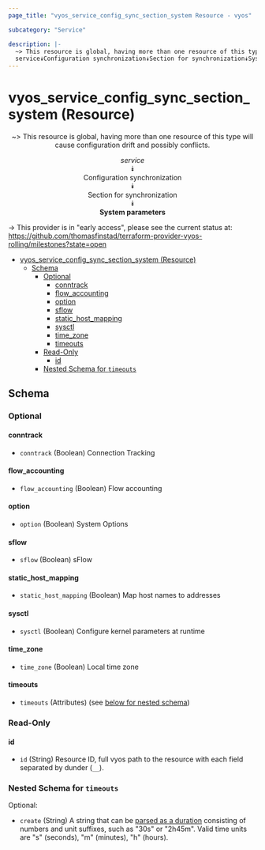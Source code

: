 ```yaml
---
page_title: "vyos_service_config_sync_section_system Resource - vyos"

subcategory: "Service"

description: |-
  ~> This resource is global, having more than one resource of this type will cause configuration drift and possibly conflicts.
  service⯯Configuration synchronization⯯Section for synchronization⯯System parameters
---
```


# vyos_service_config_sync_section_system (Resource)
<center>

~> This resource is global, having more than one resource of this type will cause configuration drift and possibly conflicts.

*service*  
⯯  
Configuration synchronization  
⯯  
Section for synchronization  
⯯  
**System parameters**


</center>

-> This provider is in "early access", please see the current status at: https://github.com/thomasfinstad/terraform-provider-vyos-rolling/milestones?state=open

<!--TOC-->

- [vyos_service_config_sync_section_system (Resource)](#vyos_service_config_sync_section_system-resource)
  - [Schema](#schema)
    - [Optional](#optional)
      - [conntrack](#conntrack)
      - [flow_accounting](#flow_accounting)
      - [option](#option)
      - [sflow](#sflow)
      - [static_host_mapping](#static_host_mapping)
      - [sysctl](#sysctl)
      - [time_zone](#time_zone)
      - [timeouts](#timeouts)
    - [Read-Only](#read-only)
      - [id](#id)
    - [Nested Schema for `timeouts`](#nested-schema-for-timeouts)

<!--TOC-->

<!-- schema generated by tfplugindocs -->
## Schema

### Optional

#### conntrack
- `conntrack` (Boolean) Connection Tracking
#### flow_accounting
- `flow_accounting` (Boolean) Flow accounting
#### option
- `option` (Boolean) System Options
#### sflow
- `sflow` (Boolean) sFlow
#### static_host_mapping
- `static_host_mapping` (Boolean) Map host names to addresses
#### sysctl
- `sysctl` (Boolean) Configure kernel parameters at runtime
#### time_zone
- `time_zone` (Boolean) Local time zone
#### timeouts
- `timeouts` (Attributes) (see [below for nested schema](#nestedatt--timeouts))

### Read-Only

#### id
- `id` (String) Resource ID, full vyos path to the resource with each field separated by dunder (`__`).

<a id="nestedatt--timeouts"></a>
### Nested Schema for `timeouts`

Optional:

- `create` (String) A string that can be [parsed as a duration](https://pkg.go.dev/time#ParseDuration) consisting of numbers and unit suffixes, such as &#34;30s&#34; or &#34;2h45m&#34;. Valid time units are &#34;s&#34; (seconds), &#34;m&#34; (minutes), &#34;h&#34; (hours).
